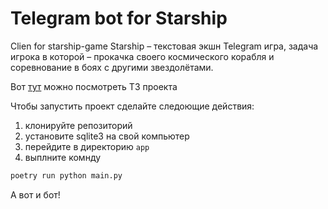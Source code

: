 # Telegram bot for Starship
Clien for starship-game
Starship – текстовая экшн Telegram игра, задача игрока в которой – прокачка своего космического корабля и соревнование в боях с другими звездолётами.


Вот [тут](https://docs.google.com/document/d/1G6URBOew1XY_o6vuwBBKnyhgYMWYWzp2tFedxSK1CeE/edit?usp=sharing) можно посмотреть ТЗ проекта

Чтобы запустить проект сделайте следоющие действия:
1. клонируйте репозиторий 
2. установите sqlite3 на свой компьютер
3. перейдите в директорию `app`
4. выплните комнду
```bash
poetry run python main.py
```

А вот и бот!
